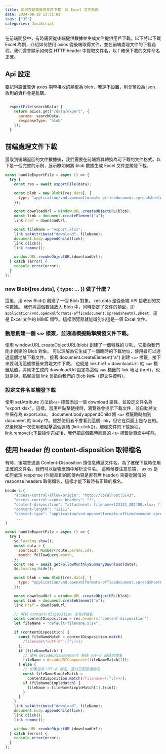```yaml
---
title: 如何在前端實現文件下載：以 Excel 文件為例
date: 2024-08-18 13:51:02
tags: ["JS"]
categories: JavaScript
---
```


在前端開發中，有時需要從後端提供數據並生成文件提供用戶下載。以下將以下載 Excel 為例，介绍如何使用 axios 從後端取得文件，並在前端處理文件的下載過程。我们還會顯示如何從 HTTP header 中提取文件名，以 f 確保下載的文件命名正確。

## Api 設定

要記得設置告诉 axios 期望接收的類型為 blob，若是不設置，則會預設為 json，收到的資料會是亂碼。

```js

  exportFile(searchData) {
    return axios.get("/data/export", {
      params: searchData,
      responseType: "blob"
    });
  }

```

## 前端處理文件下載

獲取到後端返回的文件數據後，我們需要在前端將其轉換為可下載的文件格式。以下是一個完整的示例，展示瞭如何將 blob 數據生成 Excel 文件並觸發下載。

```js
const handleExportFile = async () => {
  try {
    const res = await exportFile(data);

    const blob = new Blob([res.data], {
      type: "application/vnd.openxmlformats-officedocument.spreadsheetml.sheet",
    });

    const downloadUrl = window.URL.createObjectURL(blob);
    const link = document.createElement("a");
    link.href = downloadUrl;

    const fileName = "export.xlsx";
    link.setAttribute("download", fileName);
    document.body.appendChild(link);
    link.click();
    link.remove();

    window.URL.revokeObjectURL(downloadUrl);
  } catch (error) {
    console.error(error);
  }
};
```

### new Blob([res.data], { type: ... }) 做了什麼？

這里，用 new Blob() 創建了一個 Blob 對象。
res.data 是從後端 API 接收到的文件數據。
我們將這個數據放入 Blob 中，同時指定了文件的類型，即 `application/vnd.openxmlformats-officedocument.spreadsheetml.sheet`，這是 Excel 文件的 MIME 類型。這樣瀏覽器就能識別出這是一個 Excel 文件。

### 動態創建一個 `<a>` 標簽，並通過模擬點擊觸發文件下載。

使用 window.URL.createObjectURL(blob) 創建了一個特殊的 URL，它指向我們剛才創建的 Blob 對象。
可以理解為它生成了一個臨時的下載地址，使用者可以透過這個地址下載文件。
接著 document.createElement("a") 創建 `<a>` 標籤，接下來要利用這個標籤來實現文件下載。
也就是 link.href = downloadUrl; 給 `<a>` 標籤賦值，將剛才生成的 downloadUrl 設定為這個 `<a>` 標籤的 link 地址 (href)，也就是說，點擊這個 link 會指向我們的 Blob 物件（即文件資料）。

### 設定文件名並觸發下載

使用 setAttribute 方法給`<a>` 標籤添加一個 download 屬性，並設定文件名為 "export.xlsx"。這樣，當用戶點擊鏈接時，瀏覽器會提示下載文件，並自動將文件保存為 export.xlsx。
document.body.appendChild 將 `<a>` 標籤臨時加到 document 的 body 中。雖然使用者不會看到這個 link，但它在頁面上是存在的。
然後模擬一次使用者點擊這個連結 (link.click())，觸發文件的下載過程。
link.remove();下載操作完成後，我們把這個臨時創建的 `<a>` 標籤從頁面中移除。

<!-- more -->

## 使用 header 的 content-disposition 取得檔名

有時，後端會通過 Content-Disposition 頭信息傳遞文件名。為了確保下載時使用正確的文件名，我們可以從響應頭中解析文件名。
這時候要注意前端， axios 是如何處理 response (你能拿到的回傳內容是否有無 header)
需要從回傳的 response headers 取得檔名，這樣才能下載時有正確的檔名。

```js
headers:{
    "access-control-allow-origin": "http://localhost:5143",
    "access-control-expose-headers": "*",
    "content-disposition": "attachment; filename=123123_202408.xlsx; filename*=UTF-8''123123_202408.xlsx",
    "content-length": "12111",
    "content-type": "application/vnd.openxmlformats-officedocument.spreadsheetml.sheet",
     ...
}
```

```js
const handleExportFile = async () => {
  try {
    $q.loading.show();
    const data = {
      sourceId: Number(route.params.id),
      month: followQuery.month,
    };
    const res = await getFollowMonthlySummaryDownload(data);
    $q.loading.hide();

    const blob = new Blob([res.data], {
      type: "application/vnd.openxmlformats-officedocument.spreadsheetml.sheet",
    });

    const downloadUrl = window.URL.createObjectURL(blob);
    const link = document.createElement("a");
    link.href = downloadUrl;

    // 解析 content-disposition 來取得檔名
    const contentDisposition = res.headers["content-disposition"];
    let fileName = "default-filename.xlsx";

    if (contentDisposition) {
      const fileNameMatch = contentDisposition.match(
        /filename\*=UTF-8''([^;]+)/
      );
      if (fileNameMatch) {
        // 使用 decodeURIComponent 解碼 UTF-8 編碼的檔名
        fileName = decodeURIComponent(fileNameMatch[1]);
      } else {
        // 如果沒有 UTF-8 檔名，嘗試匹配普通檔名
        const fileNameSimpleMatch =
          contentDisposition.match(/filename=([^;]+)/);
        if (fileNameSimpleMatch) {
          fileName = fileNameSimpleMatch[1].trim();
        }
      }
    }
    link.setAttribute("download", fileName);
    document.body.appendChild(link);
    link.click();
    link.remove();

    window.URL.revokeObjectURL(downloadUrl);
  } catch (error) {
    console.error(error);
  }
};
```
